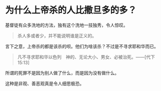 # 为什么上帝杀的人比撒旦多的多？

基督徒有众多洗地的方法，独有这个洗地一技独秀，令人惊叹。

> 杀人多或者少，并不能说明谁是正义的。

言下之意，上帝杀的都是该杀的呗。他们为啥该杀？不过是不寻求耶和华而已。

> 凡不寻求耶和华以色列　神的、无论大小、男女、必被治死。——[代下15:13]

所谓的死罪不是因为别人做了什么，而是因为没有做什么。

这种是非观、善恶观真是令人细思极恐。